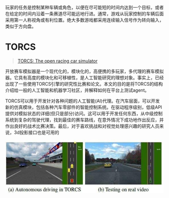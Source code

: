 玩家的任务是控制某种车辆或角色，以便在尽可能短的时间内达到一个目标，或者在给定的时间内沿着一条赛道尽可能远地行进。通常，游戏从玩家控制的车辆后面采用第一人称视角或有利位置。绝大多数游戏都采用连续输入信号作为转向输入，类似于方向盘。

# TORCS

> [TORCS: The open racing car simulator](http://pdfs.semanticscholar.org/b9c4/d931665ec87c16fcd44cae8fdaec1215e81e.pdf)

开放赛车模拟器是一个现代化的，模块化的，高便携的多玩家，多代理的赛车模拟器。它具有高度的模块化和可移植性，是人工智能研究的理想对象。事实上，已经出现了一些使用TORCS引擎的研究性比赛和论文。本文的目的是将TORCS的结构介绍给一般的人工智能和机器学习社区，并解释如何在平台上测试agent。

TORCS可以用于开发针对各种问题的人工智能\(AI\)代理。在汽车层面，可以开发新的仿真模块，包括各种汽车零部件的智能控制系统。在驱动程序级别，低级API提供对模拟状态的详细\(但只是部分\)访问。这可以用于开发任何东西，从中级控制系统到复杂的驾驶代理，找到最佳的赛车路线，在意外情况下成功地作出反应，并作出良好的战术比赛决策。最后，对于喜欢挑战和对视觉处理感兴趣的研究人员来说，3d投影接口也是可用的



![](/assets/torcs.png)



